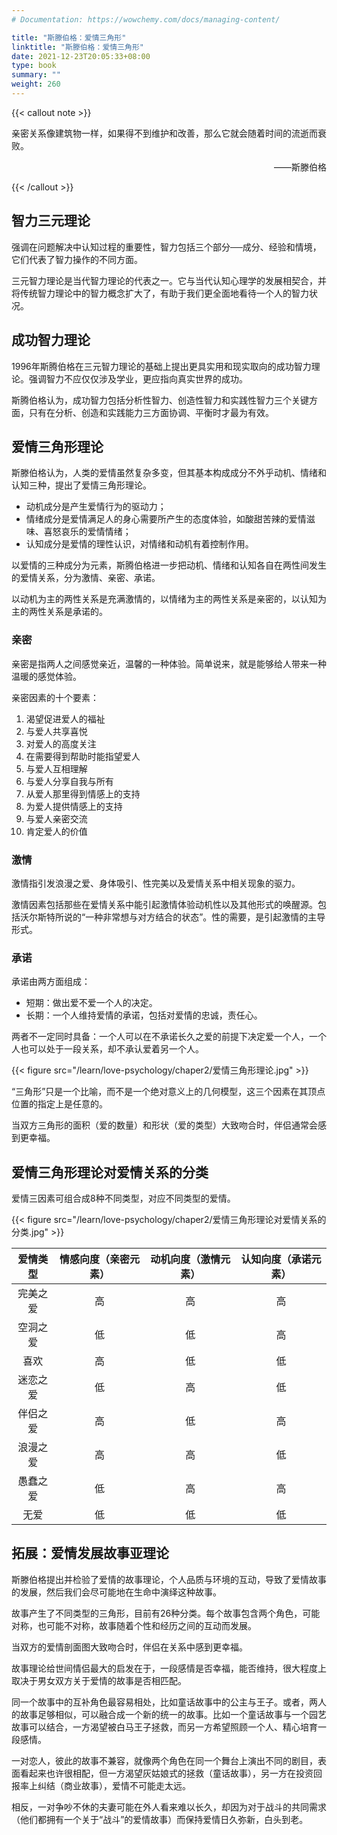 ```yaml
---
# Documentation: https://wowchemy.com/docs/managing-content/

title: "斯滕伯格：爱情三角形"
linktitle: "斯滕伯格：爱情三角形"
date: 2021-12-23T20:05:33+08:00
type: book
summary: ""
weight: 260
---
```


<!--more-->

{{< callout note >}}

亲密关系像建筑物一样，如果得不到维护和改善，那么它就会随着时间的流逝而衰败。

<p align="right">——斯滕伯格</p>

{{< /callout >}}

## 智力三元理论

强调在问题解决中认知过程的重要性，智力包括三个部分──成分、经验和情境，它们代表了智力操作的不同方面。

三元智力理论是当代智力理论的代表之一。它与当代认知心理学的发展相契合，并将传统智力理论中的智力概念扩大了，有助于我们更全面地看待一个人的智力状况。

## 成功智力理论

1996年斯腾伯格在三元智力理论的基础上提出更具实用和现实取向的成功智力理论。强调智力不应仅仅涉及学业，更应指向真实世界的成功。

斯腾伯格认为，成功智力包括分析性智力、创造性智力和实践性智力三个关键方面，只有在分析、创造和实践能力三方面协调、平衡时才最为有效。

## 爱情三角形理论

斯滕伯格认为，人类的爱情虽然复杂多变，但其基本构成成分不外乎动机、情绪和认知三种，提出了爱情三角形理论。

- 动机成分是产生爱情行为的驱动力；
- 情绪成分是爱情满足人的身心需要所产生的态度体验，如酸甜苦辣的爱情滋味、喜怒哀乐的爱情情绪；
- 认知成分是爱情的理性认识，对情绪和动机有着控制作用。

以爱情的三种成分为元素，斯腾伯格进一步把动机、情绪和认知各自在两性间发生的爱情关系，分为激情、亲密、承诺。

以动机为主的两性关系是充满激情的，以情绪为主的两性关系是亲密的，以认知为主的两性关系是承诺的。

### 亲密

亲密是指两人之间感觉亲近，温馨的一种体验。简单说来，就是能够给人带来一种温暖的感觉体验。

亲密因素的十个要素：

1. 渴望促进爱人的福祉
2. 与爱人共享喜悦
3. 对爱人的高度关注
4. 在需要得到帮助时能指望爱人
5. 与爱人互相理解
6. 与爱人分享自我与所有
7. 从爱人那里得到情感上的支持
8. 为爱人提供情感上的支持
9. 与爱人亲密交流
10. 肯定爱人的价值

### 激情

激情指引发浪漫之爱、身体吸引、性完美以及爱情关系中相关现象的驱力。

激情因素包括那些在爱情关系中能引起激情体验动机性以及其他形式的唤醒源。包括沃尔斯特所说的“一种非常想与对方结合的状态”。性的需要，是引起激情的主导形式。

### 承诺

承诺由两方面组成：

- 短期：做出爱不爱一个人的决定。
- 长期：一个人维持爱情的承诺，包括对爱情的忠诚，责任心。

两者不一定同时具备：一个人可以在不承诺长久之爱的前提下决定爱一个人，一个人也可以处于一段关系，却不承认爱着另一个人。

{{< figure src="/learn/love-psychology/chaper2/爱情三角形理论.jpg" >}}

“三角形”只是一个比喻，而不是一个绝对意义上的几何模型，这三个因素在其顶点位置的指定上是任意的。

当双方三角形的面积（爱的数量）和形状（爱的类型）大致吻合时，伴侣通常会感到更幸福。

## 爱情三角形理论对爱情关系的分类

爱情三因素可组合成8种不同类型，对应不同类型的爱情。

{{< figure src="/learn/love-psychology/chaper2/爱情三角形理论对爱情关系的分类.jpg" >}}

| 爱情类型 | 情感向度（亲密元素） | 动机向度（激情元素） | 认知向度（承诺元素） |
| :------: | :------------------: | :------------------: | :------------------: |
| 完美之爱 |          高          |          高          |          高          |
| 空洞之爱 |          低          |          低          |          高          |
|   喜欢   |          高          |          低          |          低          |
| 迷恋之爱 |          低          |          高          |          低          |
| 伴侣之爱 |          高          |          低          |          高          |
| 浪漫之爱 |          高          |          高          |          低          |
| 愚蠢之爱 |          低          |          高          |          高          |
|   无爱   |          低          |          低          |          低          |

## 拓展：爱情发展故事亚理论

斯滕伯格提出并检验了爱情的故事理论，个人品质与环境的互动，导致了爱情故事的发展，然后我们会尽可能地在生命中演绎这种故事。

故事产生了不同类型的三角形，目前有26种分类。每个故事包含两个角色，可能对称，也可能不对称，故事随着个性和经历之间的互动而发展。

当双方的爱情剖面图大致吻合时，伴侣在关系中感到更幸福。

故事理论给世间情侣最大的启发在于，一段感情是否幸福，能否维持，很大程度上取决于男女双方关于爱情的故事是否相匹配。

同一个故事中的互补角色最容易相处，比如童话故事中的公主与王子。或者，两人的故事足够相似，可以融合成一个新的统一的故事。比如一个童话故事与一个园艺故事可以结合，一方渴望被白马王子拯救，而另一方希望照顾一个人、精心培育一段感情。

一对恋人，彼此的故事不兼容，就像两个角色在同一个舞台上演出不同的剧目，表面看起来也许很相配，但一方渴望灰姑娘式的拯救（童话故事），另一方在投资回报率上纠结（商业故事），爱情不可能走太远。

相反，一对争吵不休的夫妻可能在外人看来难以长久，却因为对于战斗的共同需求（他们都拥有一个关于“战斗”的爱情故事）而保持爱情日久弥新，白头到老。